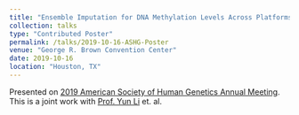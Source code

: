 ```yaml
---
title: "Ensemble Imputation for DNA Methylation Levels Across Platforms"
collection: talks
type: "Contributed Poster"
permalink: /talks/2019-10-16-ASHG-Poster
venue: "George R. Brown Convention Center"
date: 2019-10-16
location: "Houston, TX"
---
```


Presented on [2019 American Society of Human Genetics Annual Meeting](https://www.ashg.org/2019meeting/).
This is a joint work with [Prof. Yun Li](https://yunliweb.its.unc.edu/) et. al.


